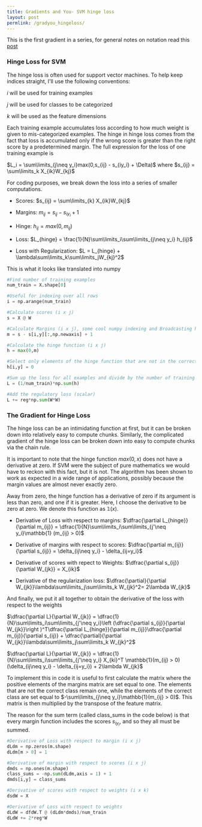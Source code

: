 ```yaml
---
title: Gradients and You- SVM hinge loss
layout: post
permlink: /gradyou_hingeloss/
---
```

This is the first gradient in a series, for general notes on notation read this [post](/_posts/Gradients_intro.md)

### Hinge Loss for SVM

The hinge loss is often used for support vector machines. To help keep indices straight, I'll use the following conventions:

_i_ will be used for training examples

_j_ will be used for classes to be categorized

_k_ will be used as the feature dimensions

Each training example accumulates loss according to how much weight is given to mis-categorized examples. The hinge in hinge loss comes from the fact that loss is accumulated only if the wrong score is greater than the right score by a predetermined margin. The full expression for the loss of one training example is

$L_i = \sum\limits_{j\neq y_i}max(0,s_{ij} - s_{iy_i} + \Delta)$ where $s_{ij} = \sum\limits_k X_{ik}W_{kj}$

For coding purposes, we break down the loss into a series of smaller computations.

- Scores: $s_{ij} = \sum\limits_{k} X_{ik}W_{kj}$

- Margins: $m_{ij} = s_{ij} - s_{iy_i} + 1$



- Hinge: $h_{ij} = max(0,m_{ij})$


- Loss: $L_{hinge} = \frac{1}{N}\sum\limits_i\sum\limits_{j\neq y_i} h_{ij}$

- Loss with Regularization: $L = L_{hinge} + \lambda\sum\limits_k\sum\limits_jW_{kj}^2$

This is what it looks like translated into numpy

```python
#Find number of training examples
num_train = X.shape[0]

#Useful for indexing over all rows
i = np.arange(num_train)

#Calculate scores (i x j)
s = X @ W

#Calculate Margins (i x j), some cool numpy indexing and Broadcasting here
m = s - s[i,y][:,np.newaxis] + 1

#Calculate the hinge function (i x j)
h = max(0,m)

#Select only elements of the hinge function that are not in the correct class (i x j)
h[i,y] = 0

#Sum up the loss for all examples and divide by the number of training examples (scalar)
L = (1/num_train)*np.sum(h)

#Add the regulatory loss (scalar)
L += reg*np.sum(W*W)
```

### The Gradient for Hinge Loss

The hinge loss can be an intimidating function at first, but it can be broken down into relatively easy to compute chunks. Similarly, the complicated gradient of the hinge loss can be broken down into easy to compute chunks via the chain rule.

It is important to note that the hinge function $max(0,x)$ does not have a derivative at zero. If SVM were the subject of pure mathematics we would have to reckon with this fact, but it is not. The algorithm has been shown to work as expected in a wide range of applications, possibly because the margin values are almost never exactly zero.

Away from zero, the hinge function has a derivative of zero if its argument is less than zero, and one if it is greater. Here, I choose the derivative to be zero at zero. We denote this function as $\mathbb{1}(x)$.

- Derivative of Loss with respect to margins: $\dfrac{\partial L_{hinge}}{\partial m_{ij}} = \dfrac{1}{N}\sum\limits_i\sum\limits_{j'\neq y_i}\mathbb{1} (m_{ij} > 0)$


- Derivative of margins with respect to scores: $\dfrac{\partial m_{ij}}{\partial s_{ij}} = \delta_{ij\neq y_i} - \delta_{ij=y_i}$


- Derivative of scores with repect to Weights: $\dfrac{\partial s_{ij}}{\partial W_{jk}} = X_{ik}$


- Derivative of the regularization loss: $\dfrac{\partial}{\partial W_{jk}}\lambda\sum\limits_j\sum\limits_k W_{jk}^2= 2\lambda W_{jk}$



And finally, we put it all together to obtain the derivative of the loss with respect to the weights

$\dfrac{\partial L}{\partial W_{jk}} = \dfrac{1}{N}\sum\limits_i\sum\limits_{j'\neq y_i}\left (\dfrac{\partial s_{ij}}{\partial W_{jk}}\right )^T\dfrac{\partial L_{hinge}}{\partial m_{ij}}\dfrac{\partial m_{ij}}{\partial s_{ij}} + \dfrac{\partial}{\partial W_{jk}}\lambda\sum\limits_j\sum\limits_k W_{jk}^2$

$\dfrac{\partial L}{\partial W_{jk}} = \dfrac{1}{N}\sum\limits_i\sum\limits_{j'\neq y_i} X_{ki}^T \mathbb{1}(m_{ij} > 0)(\delta_{ij\neq y_i} - \delta_{ij=y_i}) + 2\lambda W_{jk}$

To implement this in code it is useful to first calculate the matrix where the positive elements of the margins matrix are set equal to one. The elements that are not the correct class remain one, while the elements of the correct class are set equal to $-\sum\limits_{j\neq y_i}\mathbb{1}(m_{ij} > 0)$. This matrix is then multiplied by the transpose of the feature matrix.

The reason for the sum term (called class_sums in the code below) is that every margin function includes the scores $s_{iy_i}$, and so they all must be summed.

```python
#Derivative of Loss with respect to margin (i x j)
dLdm = np.zeros(m.shape)
dLdm[m > 0] = 1

#Derivative of margin with respect to scores (i x j)
dmds = np.ones(m.shape)
class_sums = -np.sum(dLdm,axis = 1) + 1
dmds[i,y] = class_sums

#Derivative of scores with respect to weights (i x k)
dsdW = X

#Derivative of Loss with respect to weights
dLdW = dfdW.T @ (dLdm*dmds)/num_train
dLdW += 2*reg*W
```
